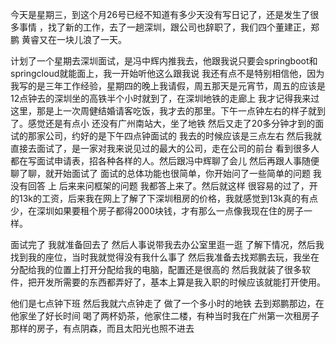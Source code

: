 今天是星期三，到这个月26号已经不知道有多少天没有写日记了，还是发生了很多事情 ，找了新的工作，去了一趟深圳，跟公司也辞职了，我们四个董建正，郑鹏 黄睿又在一块儿浪了一天。

计划了一个星期去深圳面试，是冯中辉内推我去，他跟我说只要会springboot和springcloud就能面上，我一开始听他这么跟我说 我还有点不是特别相信他，因为我写的是三年工作经验，星期四的晚上我请假，周五那天是元宵节，周五的应该是12点钟去的深圳坐的高铁半个小时就到了，在深圳地铁的走廊上 我才记得我来过这里，那是上一次周健结婚请客吃饭，我才去的那里。下午一点钟左右的样子就到了。感觉还是有点小 还没有广州南站大，坐了地铁 然后又走了20多分钟才到的面试的那家公司，约好的是下午四点钟面试的 我去的时候应该是三点左右 然后我就直接去面试了，是一家对我来说见过的最大的公司，走在公司的前台 看到很多人都在写面试申请表，招各种各样的人。然后跟冯中辉聊了会儿 然后再跟人事随便聊了聊，就开始面试了 面试的总体功能也很简单，你开始问了一些简单的问题 我没有回答 上 后来来问框架的问题 我都答上来了。然后就这样 很容易的过了，开的13k的工资，后来我在网上了解了下深圳租房的价格，我就感觉到13k真的有点少，在深圳如果要租个房子都得2000块钱，才有那么一点像我现在住的房子一样。

面试完了 我就准备回去了 然后人事说带我去办公室里逛一逛 了解下情况，然后我找到我的座位，当时我就觉得没有我什么事了 然后我准备去找郑鹏去玩，我坐在分配给我的位置上打开分配给我的电脑，配置还是很高的 然后我就装了很多软件，把开发所需要的东西都弄好了，基本上算是我入职的时候应该就能打开使用。

他们是七点钟下班 然后我就六点钟走了 做了一个多小时的地铁 去到郑鹏那边，在他家坐了好长时间 喝了两杯奶茶，他家住二楼，有种当时我在广州第一次租房子那样的房子，有点阴森，而且太阳光也照不进去